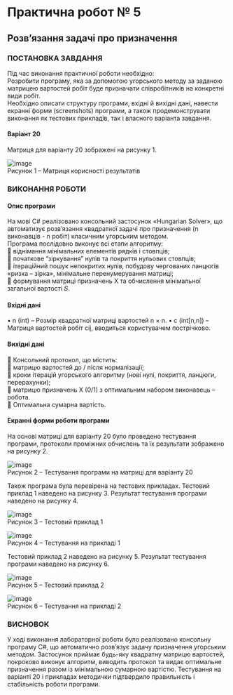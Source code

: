 # Практична робот № 5
## Розв’язання задачі про призначення

### ПОСТАНОВКА ЗАВДАННЯ

Під час виконання практичної роботи необхідно:  
Розробити програму, яка за допомогою угорського методу за заданою матрицею вартостей робіт буде призначати співробітників на конкретні види робіт.  
Необхідно описати структуру програми, вхідні й вихідні дані, навести екранні форми (screenshots) програми, а також продемонструвати виконання як тестових прикладів, так і власного варіанта завдання.  

#### Варіант 20

Матриця для варіанту 20 зображені на рисунку 1.  

![image](https://github.com/user-attachments/assets/5aa1dde6-3f64-4891-9b74-24fbf0911ba5)  
Рисунок 1 – Матриця корисності результатів


### ВИКОНАННЯ РОБОТИ

#### Опис програми

На мові C# реалізовано консольний застосунок «Hungarian Solver», що автоматизує розв’язання квадратної задачі про призначення (n виконавців - n робіт) класичним угорським методом.  
Програма послідовно виконує всі етапи алгоритму:  
	віднімання мінімальних елементів рядків і стовпців;  
	початкове “зіркування” нулів та покриття нульових стовпців;  
	ітераційний пошук непокритих нулів, побудову чергованих ланцюгів «ризка – зірка», мінімальне перенумерування матриці;  
	формування матриці призначень X та обчислення мінімальної загальної вартості 𝑆.  


#### Вхідні дані
•	n (int) – Розмір квадратної матриці вартостей n × n.
•	c (int[n,n]) – Матриця вартостей робіт cij, вводиться користувачем пострічково.

#### Вихідні дані
	Консольний протокол, що містить:  
	матрицю вартостей до / після нормалізації;  
	кроки ітерацій угорського алгоритму (нові нулі, покриття, ланцюги, перерахунки);  
	матрицю призначень X (0/1) з оптимальним набором виконавець – робота.  
	Оптимальна сумарна вартість.  


#### Екранні форми роботи програми

На основі матриці для варіанту 20 було проведено тестування програми, протоколи проміжних обчислень та їх результати зображено на рисунку 2.

![image](https://github.com/user-attachments/assets/fb10e53b-72d6-4bbc-84d6-8cabc86caf58)  
Рисунок 2 – Тестування програми на матриці для варіанту 20

Також програма була перевірена на тестових прикладах. Тестовий приклад 1 наведено на рисунку 3. Результат тестування програми наведено на рисунку 4.

![image](https://github.com/user-attachments/assets/8d5313e2-69bb-4452-9cd7-8f1d17fad6de)  
Рисунок 3 – Тестовий приклад 1

![image](https://github.com/user-attachments/assets/fe78245e-98fc-4e7c-beec-8fef5f0a199c)  
Рисунок 4 – Тестування на прикладі 1

Тестовий приклад 2 наведено на рисунку 5. Результат тестування програми наведено на рисунку 6.


![image](https://github.com/user-attachments/assets/34dafb82-4204-4de8-8a14-a88b8aeacb2e)  
Рисунок 5 – Тестовий приклад 2

![image](https://github.com/user-attachments/assets/e941fc00-9a10-46f6-9836-ec2826e21633)  
Рисунок 6 – Тестування на прикладі 2


### ВИСНОВОК

У ході виконання лабораторної роботи було реалізовано консольну програму C#, що автоматично розв’язує задачу призначення угорським методом. Застосунок приймає будь-яку квадратну матрицю вартостей, покроково виконує алгоритм, виводить протокол та видає оптимальне призначення разом із мінімальною сумарною вартістю. Тестування на варіанті 20 і прикладах методички підтвердило правильність і стабільність роботи програми.

